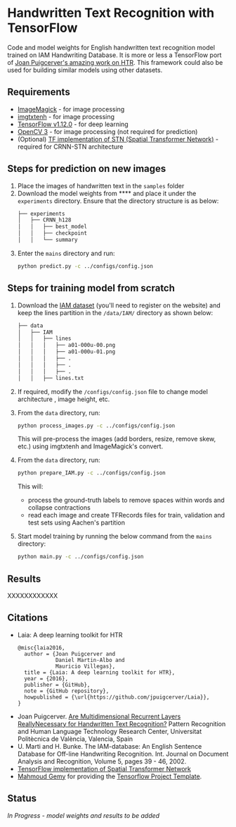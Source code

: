 # Handwritten Text Recognition with TensorFlow
Code and model weights for English handwritten text recognition model trained on IAM Handwriting Database. 
It is more or less a TensorFlow port of [Joan Puigcerver's amazing work on HTR](https://github.com/jpuigcerver/Laia/tree/master/egs/iam).
This framework could also be used for building similar models using other datasets. 

## Requirements
- [ImageMagick](https://www.imagemagick.org/) - for image processing
- [imgtxtenh](https://github.com/mauvilsa/imgtxtenh) - for image processing
- [TensorFlow v1.12.0](https://www.tensorflow.org/) - for deep learning
- [OpenCV 3](https://pypi.org/project/opencv-python/) - for image processing (not required for prediction)
- (Optional) [TF implementation of STN (Spatial Transformer Network)](https://github.com/kevinzakka/spatial-transformer-network) - 
required for CRNN-STN architecture

## Steps for prediction on new images
1. Place the images of handwritten text in the `samples` folder
2. Download the model weights from **** and place it under the `experiments` directory.
Ensure that the directory structure is as below:
    ```bash
    ├── experiments
    │   ├── CRNN_h128
    │   │   ├── best_model
    │   │   ├── checkpoint
    │   │   └── summary
    ```
3. Enter the `mains` directory and run:
    ```bash 
    python predict.py -c ../configs/config.json
    ```

## Steps for training model from scratch
1. Download the [IAM dataset](http://www.fki.inf.unibe.ch/databases/iam-handwriting-database) (you'll need to register on the website)
and keep the lines partition in the `/data/IAM/` directory as shown below:
    ```bash
    ├── data
    │   ├── IAM
    │   │   ├── lines
    │   │   │   ├── a01-000u-00.png
    │   │   │   ├── a01-000u-01.png
    │   │   │   ├── .
    │   │   │   ├── .
    │   │   │   ├── .
    │   │   ├── lines.txt
    ```
2. If required, modify the `/configs/config.json` file to change model architecture , image height, etc.
3. From the `data` directory, run:
    ```bash
    python process_images.py -c ../configs/config.json
    ```
    This will pre-process the images (add borders, resize, remove skew, etc.) 
    using imgtxtenh and ImageMagick's convert.
4. From the `data` directory, run:
    ```bash
    python prepare_IAM.py -c ../configs/config.json
    ```
    This will:
     - process the ground-truth labels to remove spaces within words and collapse contractions
     - read each image and create TFRecords files for train, validation and test sets using Aachen's partition

5. Start model training by running the below command from the `mains` directory:
    ```bash
    python main.py -c ../configs/config.json
    ```
## Results
XXXXXXXXXXXX

## Citations
- Laia: A deep learning toolkit for HTR
    ```
    @misc{laia2016,
      author = {Joan Puigcerver and
                Daniel Martin-Albo and
                Mauricio Villegas},
      title = {Laia: A deep learning toolkit for HTR},
      year = {2016},
      publisher = {GitHub},
      note = {GitHub repository},
      howpublished = {\url{https://github.com/jpuigcerver/Laia}},
    }
    ```
- Joan Puigcerver. [Are Multidimensional Recurrent Layers ReallyNecessary for Handwritten Text Recognition?](http://www.jpuigcerver.net/pubs/jpuigcerver_icdar2017.pdf) 
Pattern Recognition and Human Language Technology Research Center, Universitat Politècnica de València, Valencia, Spain
- U. Marti and H. Bunke. The IAM-database: An English Sentence Database for Off-line Handwriting Recognition. Int. Journal on Document Analysis and Recognition, Volume 5, pages 39 - 46, 2002.
- [TensorFlow implementation of Spatial Transformer Network](https://github.com/kevinzakka/spatial-transformer-network)
- [Mahmoud Gemy](https://github.com/MrGemy95) for providing the [Tensorflow Project Template](https://github.com/MrGemy95/Tensorflow-Project-Template).

## Status
*In Progress - model weights and results to be added*
